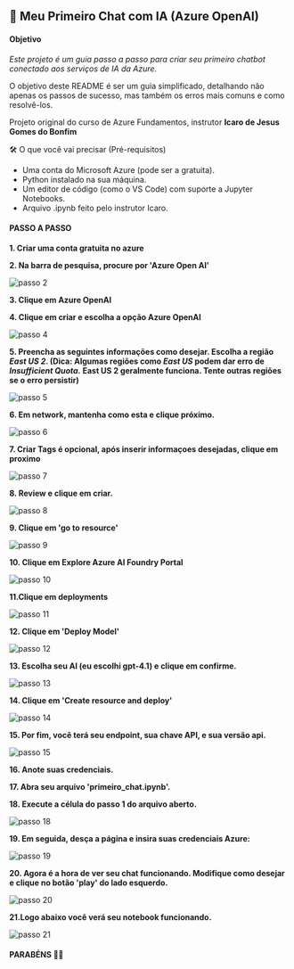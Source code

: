## 🤖 Meu Primeiro Chat com IA (Azure OpenAI)

#### Objetivo 

*Este projeto é um guia passo a passo para criar seu primeiro chatbot conectado aos serviços de IA da Azure.*

O objetivo deste README é ser um guia simplificado, detalhando não apenas os passos de sucesso, mas também os erros mais comuns e como resolvê-los.

Projeto original do curso de Azure Fundamentos, instrutor **Icaro de Jesus Gomes do Bonfim**

🛠️ O que você vai precisar (Pré-requisitos)
- Uma conta do Microsoft Azure (pode ser a gratuita).
- Python instalado na sua máquina.
- Um editor de código (como o VS Code) com suporte a Jupyter Notebooks.
- Arquivo .ipynb feito pelo instrutor Icaro.

#### PASSO A PASSO

**1. Criar uma conta gratuita no azure**

**2. Na barra de pesquisa, procure por 'Azure Open AI'**

![passo 2](img/passo2.png)

**3. Clique em Azure OpenAI**

**4. Clique em criar e escolha a opção Azure OpenAI**

![passo 4](img/passo4.png)

**5. Preencha as seguintes informações como desejar. Escolha a região _East US 2_. (Dica: Algumas regiões como _East US_ podem dar erro de _Insufficient Quota._ East US 2 geralmente funciona. Tente outras regiões se o erro persistir)**

![passo 5](img/passo5.png)

**6. Em network, mantenha como esta e clique próximo.**

![passo 6](img/passo6.png)

**7. Criar Tags é opcional, após inserir informaçoes desejadas, clique em proximo**

![passo 7](img/passo7.png)

**8. Review e clique em criar.**

![passo 8](img/passo8.png)

**9. Clique em 'go to resource'**

![passo 9](img/passo9.png)

**10. Clique em Explore Azure AI Foundry Portal**

![passo 10](img/passo10.png)

**11.Clique em deployments**

![passo 11](img/passo11.png)

**12. Clique em 'Deploy Model'**

![passo 12](img/passo12.png)

**13. Escolha seu AI (eu escolhi gpt-4.1) e clique em confirme.**

![passo 13](img/passo13-1.png)

**14. Clique em 'Create resource and deploy'**

![passo 14](img/passo14.png)

**15. Por fim, você terá seu endpoint, sua chave API, e sua versão api.**

![passo 15](img/passo15.png)

**16. Anote suas credenciais.**

**17. Abra seu arquivo 'primeiro_chat.ipynb'.**

**18. Execute a célula do passo 1 do arquivo aberto.**

![passo 18](img/passo18.png)

**19. Em seguida, desça a página e insira suas credenciais Azure:**

![passo 19](img/passo19.png)

**20. Agora é a hora de ver seu chat funcionando. Modifique como desejar e clique no botão 'play' do lado esquerdo.**

![passo 20](img/passo20.png)

**21.Logo abaixo você verá seu notebook funcionando.**

![passo 21](img/passo21.png)

#### PARABÉNS 🎉🎉



